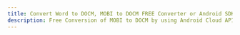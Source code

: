 ---title: Convert Word to DOCM, MOBI to DOCM FREE Converter or Android SDKdescription: Free Conversion of MOBI to DOCM by using Android Cloud APIs & SDKs. Also Create, Edit & Render Microsoft Word & OpenOffice documents in the Cloud.---